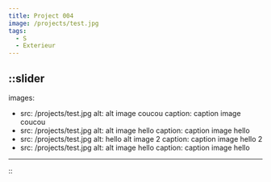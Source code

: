 ```yaml
---
title: Project 004
image: /projects/test.jpg
tags:
  - S
  - Exterieur
---
```


::slider
---
images:
  - src: /projects/test.jpg
    alt: alt image coucou
    caption: caption image coucou
  - src: /projects/test.jpg
    alt: alt image hello
    caption: caption image hello
  - src: /projects/test.jpg
    alt: hello alt image 2
    caption: caption image hello 2
  - src: /projects/test.jpg
    alt: alt image hello
    caption: caption image hello
---
::
